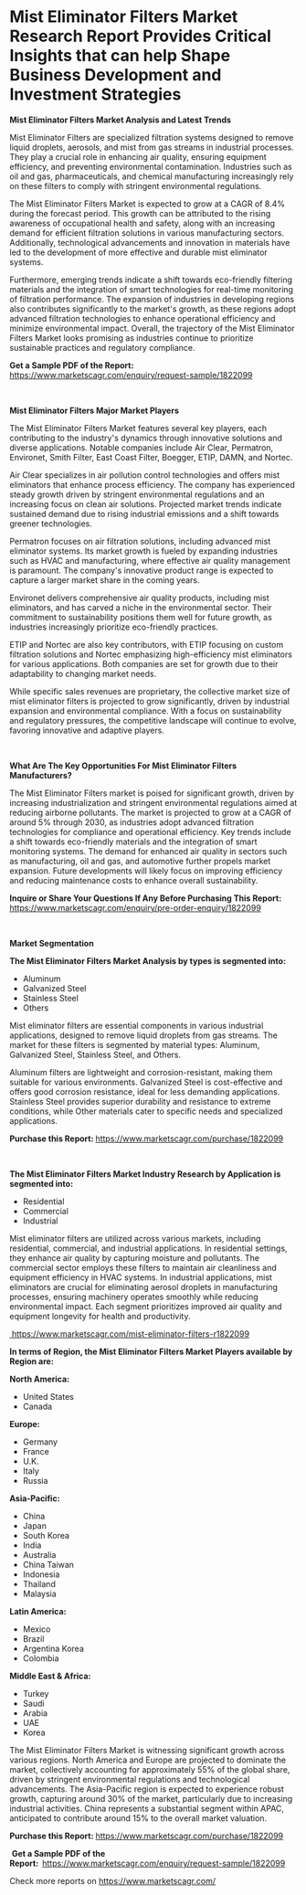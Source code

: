 <p><h1>Mist Eliminator Filters Market Research Report Provides Critical Insights that can help Shape Business Development and Investment Strategies</h1></p><p><strong>Mist Eliminator Filters Market Analysis and Latest Trends</strong></p>
<p><p>Mist Eliminator Filters are specialized filtration systems designed to remove liquid droplets, aerosols, and mist from gas streams in industrial processes. They play a crucial role in enhancing air quality, ensuring equipment efficiency, and preventing environmental contamination. Industries such as oil and gas, pharmaceuticals, and chemical manufacturing increasingly rely on these filters to comply with stringent environmental regulations.</p><p>The Mist Eliminator Filters Market is expected to grow at a CAGR of 8.4% during the forecast period. This growth can be attributed to the rising awareness of occupational health and safety, along with an increasing demand for efficient filtration solutions in various manufacturing sectors. Additionally, technological advancements and innovation in materials have led to the development of more effective and durable mist eliminator systems.</p><p>Furthermore, emerging trends indicate a shift towards eco-friendly filtering materials and the integration of smart technologies for real-time monitoring of filtration performance. The expansion of industries in developing regions also contributes significantly to the market's growth, as these regions adopt advanced filtration technologies to enhance operational efficiency and minimize environmental impact. Overall, the trajectory of the Mist Eliminator Filters Market looks promising as industries continue to prioritize sustainable practices and regulatory compliance.</p></p>
<p><strong>Get a Sample PDF of the Report:&nbsp;</strong> <a href="https://www.marketscagr.com/enquiry/request-sample/1822099?utm_campaign=3546&utm_medium=2&utm_source=Github&utm_content=ia&utm_term=09042025&utm_id=mist-eliminator-filters">https://www.marketscagr.com/enquiry/request-sample/1822099</a></p>
<p>&nbsp;</p>
<p><strong>Mist Eliminator Filters Major Market Players</strong></p>
<p><p>The Mist Eliminator Filters Market features several key players, each contributing to the industry's dynamics through innovative solutions and diverse applications. Notable companies include Air Clear, Permatron, Environet, Smith Filter, East Coast Filter, Boegger, ETIP, DAMN, and Nortec.</p><p>Air Clear specializes in air pollution control technologies and offers mist eliminators that enhance process efficiency. The company has experienced steady growth driven by stringent environmental regulations and an increasing focus on clean air solutions. Projected market trends indicate sustained demand due to rising industrial emissions and a shift towards greener technologies.</p><p>Permatron focuses on air filtration solutions, including advanced mist eliminator systems. Its market growth is fueled by expanding industries such as HVAC and manufacturing, where effective air quality management is paramount. The company's innovative product range is expected to capture a larger market share in the coming years.</p><p>Environet delivers comprehensive air quality products, including mist eliminators, and has carved a niche in the environmental sector. Their commitment to sustainability positions them well for future growth, as industries increasingly prioritize eco-friendly practices.</p><p>ETIP and Nortec are also key contributors, with ETIP focusing on custom filtration solutions and Nortec emphasizing high-efficiency mist eliminators for various applications. Both companies are set for growth due to their adaptability to changing market needs.</p><p>While specific sales revenues are proprietary, the collective market size of mist eliminator filters is projected to grow significantly, driven by industrial expansion and environmental compliance. With a focus on sustainability and regulatory pressures, the competitive landscape will continue to evolve, favoring innovative and adaptive players.</p></p>
<p>&nbsp;</p>
<p><strong>What Are The Key Opportunities For Mist Eliminator Filters Manufacturers?</strong></p>
<p><p>The Mist Eliminator Filters market is poised for significant growth, driven by increasing industrialization and stringent environmental regulations aimed at reducing airborne pollutants. The market is projected to grow at a CAGR of around 5% through 2030, as industries adopt advanced filtration technologies for compliance and operational efficiency. Key trends include a shift towards eco-friendly materials and the integration of smart monitoring systems. The demand for enhanced air quality in sectors such as manufacturing, oil and gas, and automotive further propels market expansion. Future developments will likely focus on improving efficiency and reducing maintenance costs to enhance overall sustainability.</p></p>
<p><strong>Inquire or Share Your Questions If Any Before Purchasing This Report:</strong> <a href="https://www.marketscagr.com/enquiry/pre-order-enquiry/1822099?utm_campaign=3546&utm_medium=2&utm_source=Github&utm_content=ia&utm_term=09042025&utm_id=mist-eliminator-filters">https://www.marketscagr.com/enquiry/pre-order-enquiry/1822099</a></p>
<p>&nbsp;</p>
<p><strong>Market Segmentation</strong></p>
<p><strong>The Mist Eliminator Filters Market Analysis by types is segmented into:</strong></p>
<p><ul><li>Aluminum</li><li>Galvanized Steel</li><li>Stainless Steel</li><li>Others</li></ul></p>
<p><p>Mist eliminator filters are essential components in various industrial applications, designed to remove liquid droplets from gas streams. The market for these filters is segmented by material types: Aluminum, Galvanized Steel, Stainless Steel, and Others. </p><p>Aluminum filters are lightweight and corrosion-resistant, making them suitable for various environments. Galvanized Steel is cost-effective and offers good corrosion resistance, ideal for less demanding applications. Stainless Steel provides superior durability and resistance to extreme conditions, while Other materials cater to specific needs and specialized applications.</p></p>
<p><strong>Purchase this Report:&nbsp;</strong><a href="https://www.marketscagr.com/purchase/1822099?utm_campaign=3546&utm_medium=2&utm_source=Github&utm_content=ia&utm_term=09042025&utm_id=mist-eliminator-filters">https://www.marketscagr.com/purchase/1822099</a></p>
<p>&nbsp;</p>
<p><strong>The Mist Eliminator Filters Market Industry Research by Application is segmented into:</strong></p>
<p><ul><li>Residential</li><li>Commercial</li><li>Industrial</li></ul></p>
<p><p>Mist eliminator filters are utilized across various markets, including residential, commercial, and industrial applications. In residential settings, they enhance air quality by capturing moisture and pollutants. The commercial sector employs these filters to maintain air cleanliness and equipment efficiency in HVAC systems. In industrial applications, mist eliminators are crucial for eliminating aerosol droplets in manufacturing processes, ensuring machinery operates smoothly while reducing environmental impact. Each segment prioritizes improved air quality and equipment longevity for health and productivity.</p></p>
<p><a href="https://www.marketscagr.com/mist-eliminator-filters-r1822099?utm_campaign=3546&utm_medium=2&utm_source=Github&utm_content=ia&utm_term=09042025&utm_id=mist-eliminator-filters">&nbsp;https://www.marketscagr.com/mist-eliminator-filters-r1822099</a></p>
<p><strong>In terms of Region, the Mist Eliminator Filters Market Players available by Region are:</strong></p>
<p>
    <p> <strong> North America: </strong>
        <ul>
            <li>United States</li>
            <li>Canada</li>
        </ul>
        </p> 
    <p> <strong> Europe: </strong>
        <ul>
            <li>Germany</li>
            <li>France</li>
            <li>U.K.</li>
            <li>Italy</li>
            <li>Russia</li>
        </ul>
        </p> 
    <p> <strong> Asia-Pacific: </strong>
        <ul>
            <li>China</li>
            <li>Japan</li>
            <li>South Korea</li>
            <li>India</li>
            <li>Australia</li>
            <li>China Taiwan</li>
            <li>Indonesia</li>
            <li>Thailand</li>
            <li>Malaysia</li>
        </ul>
        </p> 
    <p> <strong> Latin America: </strong>
        <ul>
            <li>Mexico</li>
            <li>Brazil</li>
            <li>Argentina Korea</li>
            <li>Colombia</li>
        </ul>
        </p> 
    <p> <strong> Middle East & Africa: </strong>
        <ul>
            <li>Turkey</li>
            <li>Saudi</li>
            <li>Arabia</li>
            <li>UAE</li>
            <li>Korea</li>
        </ul>
    </p>
    </p>
<p><p>The Mist Eliminator Filters Market is witnessing significant growth across various regions. North America and Europe are projected to dominate the market, collectively accounting for approximately 55% of the global share, driven by stringent environmental regulations and technological advancements. The Asia-Pacific region is expected to experience robust growth, capturing around 30% of the market, particularly due to increasing industrial activities. China represents a substantial segment within APAC, anticipated to contribute around 15% to the overall market valuation.</p></p>
<p><strong>Purchase this Report: </strong><a href="https://www.marketscagr.com/purchase/1822099?utm_campaign=3546&utm_medium=2&utm_source=Github&utm_content=ia&utm_term=09042025&utm_id=mist-eliminator-filters">https://www.marketscagr.com/purchase/1822099</a></p>
<p>&nbsp;<strong>Get a Sample PDF of the Report:&nbsp;&nbsp;</strong><a href="https://www.marketscagr.com/enquiry/request-sample/1822099?utm_campaign=3546&utm_medium=2&utm_source=Github&utm_content=ia&utm_term=09042025&utm_id=mist-eliminator-filters">https://www.marketscagr.com/enquiry/request-sample/1822099</a></p>
<p><strong></strong></p>
<p>Check more reports on <a href="https://www.marketscagr.com/?utm_campaign=3546&utm_medium=2&utm_source=Github&utm_content=ia&utm_term=09042025&utm_id=mist-eliminator-filters">https://www.marketscagr.com/</a></p>